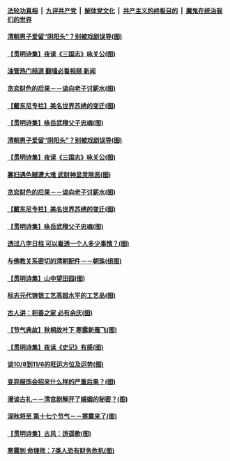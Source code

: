 ####  [法轮功真相](../../../../basic/blob/master/README.md?t=10111631) &nbsp;|&nbsp; [九评共产党](../../../../9ping.md/blob/master/README.md?t=10111631) &nbsp;|&nbsp; [解体党文化](../../../../jtdwh.md/blob/master/README.md?t=10111631)  &nbsp;|&nbsp; [共产主义的终极目的](../../../../gczydzjmd.md/blob/master/README.md?t=10111631) &nbsp;|&nbsp; [魔鬼在统治我们的世界](../../../../mgztzwmdsj.md/blob/master/README.md?t=10111631) 

#### [清朝男子爱留“阴阳头”？别被戏剧误导(图)](../pages/p7/1018537.md?t=10111631) 

#### [【贯明诗集】夜读《三国志》咏关公(图)](../pages/p7/1018448.md?t=10111631) 

#### [油管热门频道 翻墙必看视频 新闻](http://209.250.226.216:81/youtube.html?10111631)

#### [贪恋财色的后果－－谈向老子讨薪水(图)](../pages/p7/1018527.md?t=10111631) 

#### [【戴东尼专栏】美名世界苏绣的变迁(图)](../pages/p7/1012796.md?t=10111631) 

#### [【贯明诗集】咏岳武穆父子忠魂(图)](../pages/p7/1018447.md?t=10111631) 


#### [清朝男子爱留“阴阳头”？别被戏剧误导(图)](../pages/p7/1018537.md?t=10111631) 

#### [【贯明诗集】夜读《三国志》咏关公(图)](../pages/p7/1018448.md?t=10111631) 

#### [寡妇遇色贼遭大难 武财神显灵除恶(图)](../pages/p7/1018665.md?t=10111631) 

#### [贪恋财色的后果－－谈向老子讨薪水(图)](../pages/p7/1018527.md?t=10111631) 

#### [【戴东尼专栏】美名世界苏绣的变迁(图)](../pages/p7/1012796.md?t=10111631) 

#### [【贯明诗集】咏岳武穆父子忠魂(图)](../pages/p7/1018447.md?t=10111631) 


#### [透过八字日柱 可以看透一个人多少事情？(图)](../pages/p7/1018057.md?t=10111631) 

#### [与佛教关系密切的清朝配件－－朝珠(组图)](../pages/p7/1016728.md?t=10111631) 

#### [【贯明诗集】山中望田园(图)](../pages/p7/1018558.md?t=10111631) 

#### [标志元代铸银工艺高超水平的工艺品(图)](../pages/p7/1018178.md?t=10111631) 

#### [古人讲：积善之家 必有余庆(图)](../pages/p7/1018214.md?t=10111631) 

#### [【节气典故】秋桐故叶下 寒露新雁飞(图)](../pages/p7/1017794.md?t=10111631) 

#### [【贯明诗集】夜读《史记》有感(图)](../pages/p7/1018556.md?t=10111631) 

#### [谈10/8到11/6的旺运方位及运势(图)](../pages/p7/1018435.md?t=10111631) 

#### [变异服饰会招来什么样的严重后果？(图)](../pages/p7/985791.md?t=10111631) 

#### [漫谈古礼－－清宫剧解开了婚姻的秘密？(图)](../pages/p7/1018302.md?t=10111631) 

#### [深秋将至 第十七个节气－－寒露来了(图)](../pages/p7/1018286.md?t=10111631) 

#### [【贯明诗集】古风：逍遥歌(图)](../pages/p7/1018280.md?t=10111631) 

#### [寒露到 命理师：7类人恐有财务危机(图)](../pages/p7/1018360.md?t=10111631) 

<img src='http://gfw-breaker.win/goodnews/indexes/p7.md' width='0px' height='0px'/>
